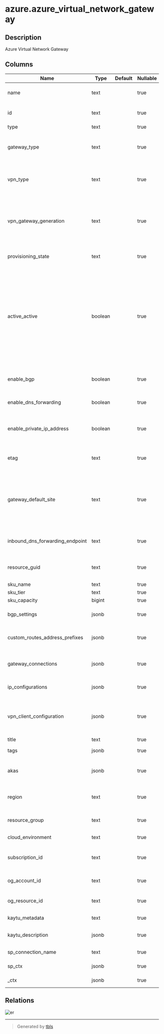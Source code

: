 # azure.azure_virtual_network_gateway

## Description

Azure Virtual Network Gateway

## Columns

| Name | Type | Default | Nullable | Children | Parents | Comment |
| ---- | ---- | ------- | -------- | -------- | ------- | ------- |
| name | text |  | true |  |  | The friendly name that identifies the virtual network gateway. |
| id | text |  | true |  |  | Contains ID to identify a virtual network gateway uniquely. |
| type | text |  | true |  |  | Type of the resource. |
| gateway_type | text |  | true |  |  | The type of this virtual network gateway. Possible values include: 'Vpn', 'ExpressRoute'. |
| vpn_type | text |  | true |  |  | The type of this virtual network gateway. Valid values are: 'PolicyBased', 'RouteBased'. |
| vpn_gateway_generation | text |  | true |  |  | The generation for this virtual network gateway. Must be None if gatewayType is not VPN. Valid values are: 'None', 'Generation1', 'Generation2'. |
| provisioning_state | text |  | true |  |  | The provisioning state of the virtual network gateway resource. |
| active_active | boolean |  | true |  |  | Indicates whether virtual network gateway configured with active-active mode, or not. If true, each Azure gateway instance will have a unique public IP address, and each will establish an IPsec/IKE S2S VPN tunnel to your on-premises VPN device specified in your local network gateway and connection. |
| enable_bgp | boolean |  | true |  |  | Indicates whether BGP is enabled for this virtual network gateway, or not. |
| enable_dns_forwarding | boolean |  | true |  |  | Indicates whether DNS forwarding is enabled, or not. |
| enable_private_ip_address | boolean |  | true |  |  | Indicates whether private IP needs to be enabled on this gateway for connections or not. |
| etag | text |  | true |  |  | An unique read-only string that changes whenever the resource is updated. |
| gateway_default_site | text |  | true |  |  | The reference to the LocalNetworkGateway resource, which represents local network site having default routes. Assign Null value in case of removing existing default site setting. |
| inbound_dns_forwarding_endpoint | text |  | true |  |  | The IP address allocated by the gateway to which dns requests can be sent. |
| resource_guid | text |  | true |  |  | The resource GUID property of the virtual network gateway resource. |
| sku_name | text |  | true |  |  | Gateway SKU name. |
| sku_tier | text |  | true |  |  | Gateway SKU tier. |
| sku_capacity | bigint |  | true |  |  | Gateway SKU capacity. |
| bgp_settings | jsonb |  | true |  |  | Virtual network gateway's BGP speaker settings. |
| custom_routes_address_prefixes | jsonb |  | true |  |  | A list of address blocks reserved for this virtual network in CIDR notation. |
| gateway_connections | jsonb |  | true |  |  | A list of virtual network gateway connection resources that exists in a resource group. |
| ip_configurations | jsonb |  | true |  |  | IP configurations for virtual network gateway. |
| vpn_client_configuration | jsonb |  | true |  |  | The reference to the VpnClientConfiguration resource which represents the P2S VpnClient configurations. |
| title | text |  | true |  |  | Title of the resource. |
| tags | jsonb |  | true |  |  | A map of tags for the resource. |
| akas | jsonb |  | true |  |  | Array of globally unique identifier strings (also known as) for the resource. |
| region | text |  | true |  |  | The Azure region/location in which the resource is located. |
| resource_group | text |  | true |  |  | The resource group which holds this resource. |
| cloud_environment | text |  | true |  |  | The Azure Cloud Environment. |
| subscription_id | text |  | true |  |  | The Azure Subscription ID in which the resource is located. |
| og_account_id | text |  | true |  |  | The Platform Account ID in which the resource is located. |
| og_resource_id | text |  | true |  |  | The unique ID of the resource in opengovernance. |
| kaytu_metadata | text |  | true |  |  | Platform Metadata of the Azure resource. |
| kaytu_description | jsonb |  | true |  |  | The full model description of the resource |
| sp_connection_name | text |  | true |  |  | Steampipe connection name. |
| sp_ctx | jsonb |  | true |  |  | Steampipe context in JSON form. |
| _ctx | jsonb |  | true |  |  | Steampipe context in JSON form. |

## Relations

![er](azure.azure_virtual_network_gateway.svg)

---

> Generated by [tbls](https://github.com/k1LoW/tbls)
